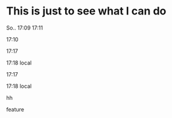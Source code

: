 # This is just to see what I can do
So..
17:09
17:11

17:10

17:17


17:18 local

17:17


17:18 local

hh

feature